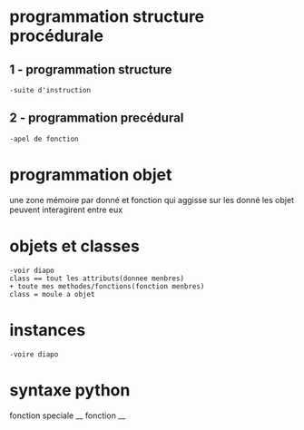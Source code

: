 # programmation structure procédurale
## 1 - programmation structure
	-suite d'instruction

## 2 - programmation precédural
	-apel de fonction

# programmation objet

une zone mémoire par donné et fonction qui aggisse sur les donné 
les objet peuvent interagirent entre eux

# objets et classes
	-voir diapo
	class == tout les attributs(donnee menbres)
	+ toute mes methodes/fonctions(fonction menbres)
	class = moule a objet

# instances
	-voire diapo
# syntaxe python

fonction speciale  __  fonction  __
